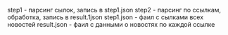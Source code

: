step1 - парсинг сылок, запись в step1.json
step2 - парсинг по ссылкам, обработка, запись в result.1json
step1.json - фаил с сылками всех новостей
result.json - фаил с данными о новостях по каждой ссылке
